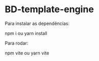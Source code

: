 # BD-template-engine

Para instalar as dependências:

npm i ou yarn install

Para rodar:

npm vite ou yarn vite
